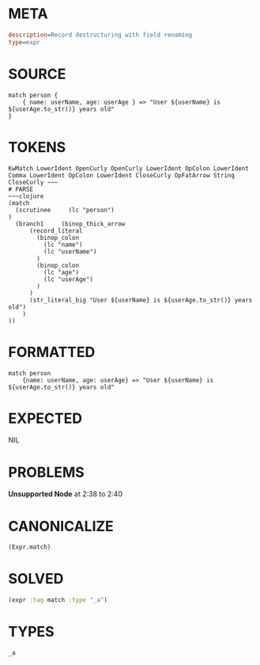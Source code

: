 # META
~~~ini
description=Record destructuring with field renaming
type=expr
~~~
# SOURCE
~~~roc
match person {
    { name: userName, age: userAge } => "User ${userName} is ${userAge.to_str()} years old"
}
~~~
# TOKENS
~~~text
KwMatch LowerIdent OpenCurly OpenCurly LowerIdent OpColon LowerIdent Comma LowerIdent OpColon LowerIdent CloseCurly OpFatArrow String CloseCurly ~~~
# PARSE
~~~clojure
(match
  (scrutinee     (lc "person")
)
  (branch1     (binop_thick_arrow
      (record_literal
        (binop_colon
          (lc "name")
          (lc "userName")
        )
        (binop_colon
          (lc "age")
          (lc "userAge")
        )
      )
      (str_literal_big "User ${userName} is ${userAge.to_str()} years old")
    )
))
~~~
# FORMATTED
~~~roc
match person
	{name: userName, age: userAge} => "User ${userName} is ${userAge.to_str()} years old"
~~~
# EXPECTED
NIL
# PROBLEMS
**Unsupported Node**
at 2:38 to 2:40

# CANONICALIZE
~~~clojure
(Expr.match)
~~~
# SOLVED
~~~clojure
(expr :tag match :type "_a")
~~~
# TYPES
~~~roc
_a
~~~
